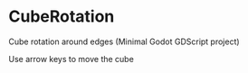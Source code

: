 # CubeRotation
Cube rotation around edges (Minimal Godot GDScript project)

Use arrow keys to move the cube
